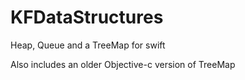 KFDataStructures
=========

Heap, Queue and a TreeMap for swift

Also includes an older Objective-c version of TreeMap